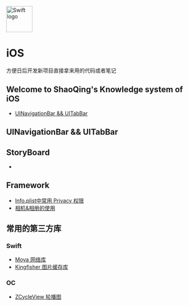 <img src="https://swift.org/assets/images/swift.svg" alt="Swift logo" height="70" >

# iOS
方便日后开发新项目直接拿来用的代码或者笔记

## Welcome to ShaoQing's Knowledge system of iOS
- [UINavigationBar && UITabBar](#UINavigationBar_&&_UITabBar)


## UINavigationBar && UITabBar


## StoryBoard
* []()

## Framework
*  [Info.plist中常用 Privacy 权限](https://www.jianshu.com/p/9b7a6d558f3a) 
* [相机&相册的使用]()

## 常用的第三方库
### Swift
* [Moya 网络库](https://github.com/Moya/Moya)
* [Kingfisher 图片缓存库](https://github.com/onevcat/Kingfisher)

### OC
* [ZCycleView 轮播图](https://github.com/MQZHot/ZCycleView)
